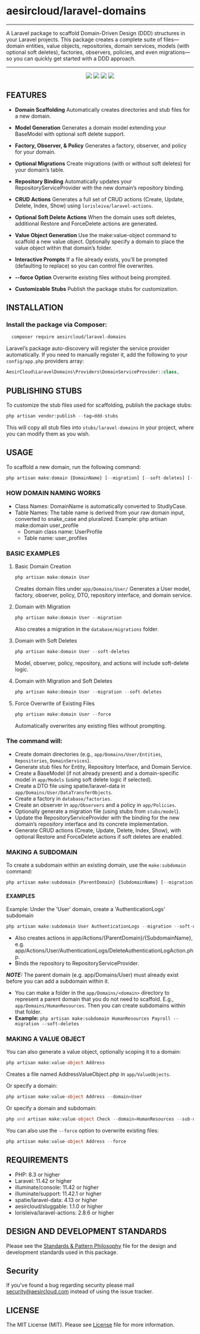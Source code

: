 # aesircloud/laravel-domains

---

A Laravel package to scaffold Domain-Driven Design (DDD) structures in your Laravel projects. This package creates a complete suite of files—domain entities, value objects, repositories, domain services, models (with optional soft deletes), factories, observers, policies, and even migrations—so you can quickly get started with a DDD approach.

---

<p align="center">
<a href="https://github.com/aesircloud/laravel-domains/actions" target="_blank"><img src="https://img.shields.io/github/actions/workflow/status/aesircloud/laravel-domains/test.yml?branch=main&style=flat-square"/></a>
<a href="https://packagist.org/packages/aesircloud/laravel-domains" target="_blank"><img src="https://img.shields.io/packagist/v/aesircloud/laravel-domains.svg?style=flat-square"/></a>
<a href="https://packagist.org/packages/aesircloud/laravel-domains" target="_blank"><img src="https://img.shields.io/packagist/dt/aesircloud/laravel-domains.svg?style=flat-square"/></a>
<a href="https://packagist.org/packages/aesircloud/laravel-domains" target="_blank"><img src="https://img.shields.io/packagist/l/aesircloud/laravel-domains.svg?style=flat-square"/></a>
</p>

## FEATURES

- **Domain Scaffolding**
  Automatically creates directories and stub files for a new domain.

- **Model Generation**
  Generates a domain model extending your BaseModel with optional soft delete support.

- **Factory, Observer, & Policy**
  Generates a factory, observer, and policy for your domain.

- **Optional Migrations**
  Create migrations (with or without soft deletes) for your domain’s table.

- **Repository Binding**
  Automatically updates your RepositoryServiceProvider with the new domain’s repository binding.

- **CRUD Actions**
  Generates a full set of CRUD actions (Create, Update, Delete, Index, Show) using `lorisleiva/laravel-actions`.

- **Optional Soft Delete Actions**
  When the domain uses soft deletes, additional Restore and ForceDelete actions are generated.

- **Value Object Generation**
  Use the make:value-object command to scaffold a new value object. Optionally specify a domain to place the value object within that domain’s folder.

- **Interactive Prompts**
  If a file already exists, you'll be prompted (defaulting to replace) so you can control file overwrites.

- **--force Option**
  Overwrite existing files without being prompted.

- **Customizable Stubs**
  Publish the package stubs for customization.

## INSTALLATION

### Install the package via Composer:

```bash
  composer require aesircloud/laravel-domains
```

Laravel’s package auto-discovery will register the service provider automatically. If you need to manually register it, add the following to your `config/app.php` providers array:

```php 
AesirCloud\LaravelDomains\Providers\DomainServiceProvider::class,
```

## PUBLISHING STUBS

To customize the stub files used for scaffolding, publish the package stubs:

```php
php artisan vendor:publish --tag=ddd-stubs
```

This will copy all stub files into `stubs/laravel-domains` in your project, where you can modify them as you wish.

## USAGE

To scaffold a new domain, run the following command:

```php
php artisan make:domain {DomainName} [--migration] [--soft-deletes] [--force]
```

### HOW DOMAIN NAMING WORKS

- Class Names: DomainName is automatically converted to StudlyCase.
- Table Names: The table name is derived from your raw domain input, converted to snake_case and pluralized.
  Example: php artisan make:domain user_profile
  - Domain class name: UserProfile
  - Table name: user_profiles

### BASIC EXAMPLES

1) Basic Domain Creation
   ```php
   php artisan make:domain User
   ```
   Creates domain files under `app/Domains/User/`
   Generates a User model, factory, observer, policy, DTO, repository interface, and domain service.

2) Domain with Migration
   ```php
   php artisan make:domain User --migration
   ```
   Also creates a migration in the `database/migrations` folder.

3) Domain with Soft Deletes
   ```php
   php artisan make:domain User --soft-deletes
   ```
   Model, observer, policy, repository, and actions will include soft-delete logic.

4) Domain with Migration and Soft Deletes
   ```php
   php artisan make:domain User --migration --soft-deletes
   ```

5) Force Overwrite of Existing Files
   ```php
   php artisan make:domain User --force
   ```
   Automatically overwrites any existing files without prompting.

### The command will:
- Create domain directories (e.g., `app/Domains/User/Entities`, `Repositories`, `DomainServices`).
- Generate stub files for Entity, Repository Interface, and Domain Service.
- Create a BaseModel (if not already present) and a domain-specific model in `app/Models` (using soft delete logic if selected).
- Create a DTO file using spatie/laravel-data in `app/Domains/User/DataTransferObjects`.
- Create a factory in `database/factories`.
- Create an observer in `app/Observers` and a policy in `app/Policies`.
- Optionally generate a migration file (using stubs from `stubs/model`).
- Update the RepositoryServiceProvider with the binding for the new domain’s repository interface and its concrete implementation.
- Generate CRUD actions (Create, Update, Delete, Index, Show), with optional Restore and ForceDelete actions if soft deletes are enabled.

### MAKING A SUBDOMAIN

To create a subdomain within an existing domain, use the `make:subdomain` command:

```php
php artisan make:subdomain {ParentDomain} {SubdomainName} [--migration] [--soft-deletes] [--force]
```

#### EXAMPLES

Example: Under the 'User' domain, create a 'AuthenticationLogs' subdomain
```php
php artisan make:subdomain User AuthenticationLogs --migration --soft-deletes
```

- Also creates actions in app/Actions/{ParentDomain}/{SubdomainName}, e.g. app/Actions/User/AuthenticationLogs/DeleteAuthenticationLogAction.php.
- Binds the repository to RepositoryServiceProvider.

***NOTE:*** The parent domain (e.g. app/Domains/User) must already exist before you can add a subdomain within it.
- You can make a folder in the `app/Domains/<domain>` directory to represent a parent domain that you do not need to scaffold. E.g., `app/Domains/HumanResources`. Then you can create subdomains within that folder.
- **Example:** `php artisan make:subdomain HumanResources Payroll --migration --soft-deletes`

### MAKING A VALUE OBJECT

You can also generate a value object, optionally scoping it to a domain:

```php
php artisan make:value-object Address
```

Creates a file named AddressValueObject.php in `app/ValueObjects`.

Or specify a domain:

```php
php artisan make:value-object Address --domain=User
```

Or specify a domain and subdomain:

```php
php and artisan make:value-object Check --domain=HumanResources --sub-domain=Payroll 
```

You can also use the `--force` option to overwrite existing files:

```php
php artisan make:value-object Address --force
```

## REQUIREMENTS

- PHP: 8.3 or higher
- Laravel: 11.42 or higher
- illuminate/console: 11.42 or higher
- illuminate/support: 11.42.1 or higher
- spatie/laravel-data: 4.13 or higher
- aesircloud/sluggable: 1.1.0 or higher
- lorisleiva/laravel-actions: 2.8.6 or higher

## DESIGN AND DEVELOPMENT STANDARDS

Please see the [Standards & Pattern Philosophy](STANDARDS.md) file for the design and development standards used in this package.

## Security

If you've found a bug regarding security please mail [security@aesircloud.com](mailto:security@aesircloud.com) instead of using the issue tracker.

## LICENSE

The MIT License (MIT). Please see [License](LICENSE.md) file for more information.
